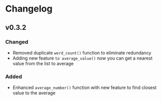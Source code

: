 # Changelog

## v0.3.2

### Changed
- Removed duplicate `word_count()` function to eliminate redundancy
- Adding new feature `to average_value()` now you can get a nearest value from the list to average
  
### Added
- Enhanced `average_number()` function with new feature to find closest value to the average
